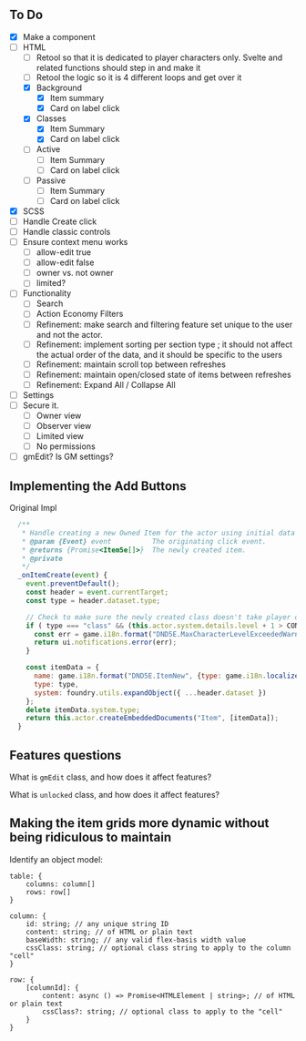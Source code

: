 ## To Do

- [x] Make a component
- [ ] HTML
  - [ ] Retool so that it is dedicated to player characters only. Svelte and related functions should step in and make it
  - [ ] Retool the logic so it is 4 different loops and get over it
  - [x] Background
    - [x] Item summary
    - [x] Card on label click
  - [x] Classes
    - [x] Item Summary
    - [x] Card on label click
  - [ ] Active
    - [ ] Item Summary
    - [ ] Card on label click
  - [ ] Passive
    - [ ] Item Summary
    - [ ] Card on label click
- [x] SCSS
- [ ] Handle Create click
- [ ] Handle classic controls
- [ ] Ensure context menu works
  - [ ] allow-edit true
  - [ ] allow-edit false
  - [ ] owner vs. not owner
  - [ ] limited?
- [ ] Functionality
  - [ ] Search
  - [ ] Action Economy Filters
  - [ ] Refinement: make search and filtering feature set unique to the user and not the actor.
  - [ ] Refinement: implement sorting per section type ; it should not affect the actual order of the data, and it should be specific to the users
  - [ ] Refinement: maintain scroll top between refreshes
  - [ ] Refinement: maintain open/closed state of items between refreshes
  - [ ] Refinement: Expand All / Collapse All
- [ ] Settings
- [ ] Secure it.
  - [ ] Owner view
  - [ ] Observer view
  - [ ] Limited view
  - [ ] No permissions
- [ ] gmEdit? Is GM settings?

## Implementing the Add Buttons

Original Impl

```js
  /**
   * Handle creating a new Owned Item for the actor using initial data defined in the HTML dataset.
   * @param {Event} event          The originating click event.
   * @returns {Promise<Item5e[]>}  The newly created item.
   * @private
   */
  _onItemCreate(event) {
    event.preventDefault();
    const header = event.currentTarget;
    const type = header.dataset.type;

    // Check to make sure the newly created class doesn't take player over level cap
    if ( type === "class" && (this.actor.system.details.level + 1 > CONFIG.DND5E.maxLevel) ) {
      const err = game.i18n.format("DND5E.MaxCharacterLevelExceededWarn", {max: CONFIG.DND5E.maxLevel});
      return ui.notifications.error(err);
    }

    const itemData = {
      name: game.i18n.format("DND5E.ItemNew", {type: game.i18n.localize(CONFIG.Item.typeLabels[type])}),
      type: type,
      system: foundry.utils.expandObject({ ...header.dataset })
    };
    delete itemData.system.type;
    return this.actor.createEmbeddedDocuments("Item", [itemData]);
  }
```

## Features questions

What is `gmEdit` class, and how does it affect features?

What is `unlocked` class, and how does it affect features?

## Making the item grids more dynamic without being ridiculous to maintain

Identify an object model:

```
table: {
    columns: column[]
    rows: row[]
}

column: {
    id: string; // any unique string ID
    content: string; // of HTML or plain text
    baseWidth: string; // any valid flex-basis width value
    cssClass: string; // optional class string to apply to the column "cell"
}

row: {
    [columnId]: {
        content: async () => Promise<HTMLElement | string>; // of HTML or plain text
        cssClass?: string; // optional class to apply to the "cell"
    }
}
```
